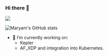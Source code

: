 ### Hi there 👋

<!--
**maryamtahhan/maryamtahhan** is a ✨ _special_ ✨ repository because its `README.md` (this file) appears on your GitHub profile.

Here are some ideas to get you started:

- 🔭 I’m currently working on ...
- 🌱 I’m currently learning ...
- 👯 I’m looking to collaborate on ...
- 🤔 I’m looking for help with ...
- 💬 Ask me about ...
- 📫 How to reach me: ...
- 😄 Pronouns: ...
- ⚡ Fun fact: ...
-->

![](https://komarev.com/ghpvc/?username=maryamtahhan)

![Maryam's GitHub stats](https://github-readme-stats.vercel.app/api?username=maryamtahhan&show_icons=true&theme=dark)

- 🔭 I’m currently working on:
  - Kepler
  - AF_XDP and integration into Kubernetes.
